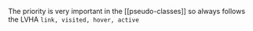 The priority is very important in the [[pseudo-classes]] so always follows the 
LVHA `link, visited, hover, active`